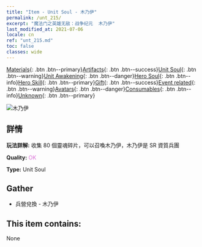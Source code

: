 ```yaml
---
title: "Item - Unit Soul - 木乃伊"
permalink: /unt_215/
excerpt: "魔法门之英雄无敌：战争纪元  木乃伊"
last_modified_at: 2021-07-06
locale: cn
ref: "unt_215.md"
toc: false
classes: wide
---
```

 [Materials](/ItemsCN/){: .btn .btn--primary}[Artifacts](/ItemsCN/Artifacts/){: .btn .btn--success}[Unit Soul](/ItemsCN/UnitSoul/){: .btn .btn--warning}[Unit Awakening](/ItemsCN/UnitAwakening/){: .btn .btn--danger}[Hero Soul](/ItemsCN/HeroSoul/){: .btn .btn--info}[Hero Skill](/ItemsCN/HeroSkill/){: .btn .btn--primary}[Gift](/ItemsCN/Gift/){: .btn .btn--success}[Event related](/ItemsCN/Events/){: .btn .btn--warning}[Avatars](/ItemsCN/Avatars/){: .btn .btn--danger}[Consumables](/ItemsCN/Consumables/){: .btn .btn--info}[Unknown](/ItemsCN/Unknown/){: .btn .btn--primary}

 ![木乃伊](/images/u/ti_munaiyi.jpg)

## 詳情
 **玩法詳解:** 收集 80 個靈魂碎片，可以召喚木乃伊，木乃伊是 SR 資質兵團

 **Quality:** <span style="color: #DA70D6">OK</span>

 **Type:** Unit Soul

## Gather

*    兵營兌換 - 木乃伊 

## This item contains:

  None

